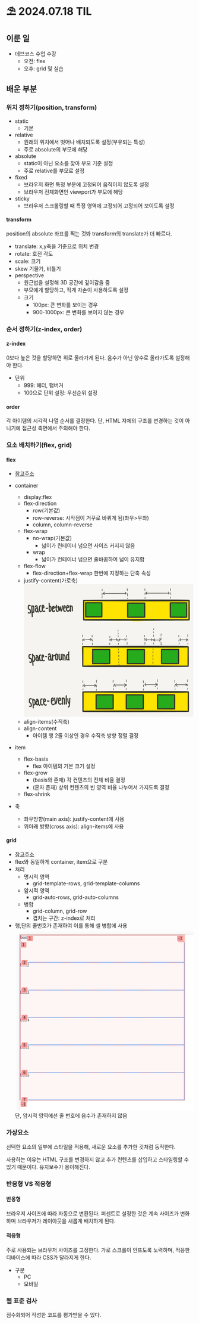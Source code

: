 # ⛱️ 2024.07.18 TIL

## 이룬 일

- 데브코스 수업 수강
  - 오전: flex
  - 오후: grid 및 실습

## 배운 부분

### 위치 정하기(position, transform)

- static
  - 기본
- relative
  - 원래의 위치에서 벗어나 배치되도록 설정(부유되는 특성)
  - 주로 absolute의 부모에 해당
- absolute
  - static이 아닌 요소를 찾아 부모 기준 설정
  - 주로 relative를 부모로 설정
- fixed
  - 브라우저 화면 특정 부분에 고정되어 움직이지 않도록 설정
  - 브라우저 전체화면인 viewport가 부모에 해당
- sticky
  - 브라우저 스크롤링할 때 특정 영역에 고정되어 고정되어 보이도록 설정

#### transform

position의 absolute 좌표를 찍는 것봐 transform의 translate가 더 빠르다.

- translate: x,y축을 기준으로 위치 변경
- rotate: 호전 각도
- scale: 크기
- skew 기울기, 비틀기
- perspective
  - 원근법을 설정해 3D 공간에 깊이감을 줌
  - 부모에게 할당하고, 직계 자손이 사용하도록 설정
  - 크기
    - 100px: 큰 변화를 보이는 경우
    - 900-1000px: 큰 변화를 보이지 않는 경우

### 순서 정하기(z-index, order)

#### z-index

0보다 높은 것을 할당하면 위로 올라가게 된다. 음수가 아닌 양수로 올라가도록 설정해야 한다.

- 단위
  - 999: 헤더, 햄버거
  - 100으로 단위 설정: 우선순위 설정

#### order

각 아이템의 시각적 나열 순서를 결정한다. 단, HTML 자체의 구조를 변경하는 것이 아니기에 접근성 측면에서 주의해야 한다.

### 요소 배치하기(flex, grid)

#### flex

- [참고주소](https://studiomeal.com/archives/197)
- container
  - display:flex
  - flex-direction
    - row(기본값)
    - row-reverse: 시작점이 거꾸로 바뀌게 됨(좌우>우좌)
    - column, column-reverse
  - flex-wrap
    - no-wrap(기본값)
      - 넓이가 컨테이너 넘으면 사이즈 커지지 않음
    - wrap
      - 넓이가 컨테이너 넘으면 줄바꿈하여 넓이 유지함
  - flex-flow
    - flex-direction+flex-wrap 한번에 지정하는 단축 속성
  - justify-content(가로축)
    ![justify-content](./image/240718.png)
  - align-items(수직축)
  - align-content
    - 아이템 행 2줄 이상인 경우 수직축 방향 정렬 결정
- item

  - flex-basis
    - flex 아이템의 기본 크기 설정
  - flex-grow
    - (basis와 존재) 각 컨텐츠의 전체 비율 결정
    - (혼자 존재) 상위 컨텐츠의 빈 영역 비율 나누어서 가지도록 결정
  - flex-shrink

- 축
  - 좌우방향(main axis): justify-content에 사용
  - 위아래 방향(cross axis): align-items에 사용

#### grid

- [참고주소](https://studiomeal.com/archives/533)
- flex와 동일하게 container, item으로 구분
- 처리
  - 명시적 영역
    - grid-template-rows, grid-template-columns
  - 암시적 영역
    - grid-auto-rows, grid-auto-columns
  - 병합
    - grid-column, grid-row
    - 겹치는 구간: z-index로 처리
- 행,단의 줄번호가 존재하여 이를 통해 셀 병합에 사용
  ![grid](./image/240718-grid.png)
  단, 암시적 영역에선 줄 번호에 음수가 존재하지 않음

### 가상요소

선택한 요소의 일부에 스타일을 적용해, 새로운 요소를 추가한 것처럼 동작한다.

사용하는 이유는 HTML 구조를 변경하지 않고 추가 컨텐츠를 삽입하고 스타일링할 수 있기 때문이다. 유지보수가 용이해진다.

### 반응형 VS 적응형

#### 반응형

브라우저 사이즈에 따라 자동으로 변환된다. 퍼센트로 설정한 것은 계속 사이즈가 변화하며 브라우저가 레이아웃을 새롭게 배치하게 된다.

#### 적응형

주로 사용되는 브라우저 사이즈를 고정한다. 가로 스크롤이 안뜨도록 노력하며, 적응한 디바이스에 따라 CSS가 달라지게 한다.

- 구분
  - PC
  - 모바일

### 웹 표준 검사

점수화되어 작성한 코드를 평가받을 수 있다.
